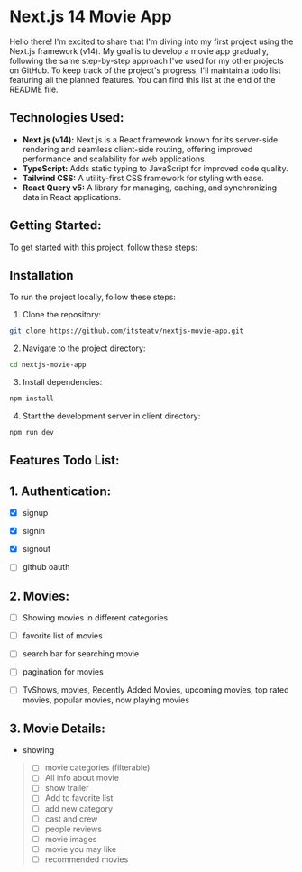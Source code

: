 # Next.js 14 Movie App

Hello there! I'm excited to share that I'm diving into my first project using the Next.js framework (v14). My goal is to develop a movie app gradually, following the same step-by-step approach I've used for my other projects on GitHub. To keep track of the project's progress, I'll maintain a todo list featuring all the planned features. You can find this list at the end of the README file.

## Technologies Used:

- **Next.js (v14):** Next.js is a React framework known for its server-side rendering and seamless client-side routing, offering improved performance and scalability for web applications.
- **TypeScript:** Adds static typing to JavaScript for improved code quality.
- **Tailwind CSS:** A utility-first CSS framework for styling with ease.
- **React Query v5:** A library for managing, caching, and synchronizing data in React applications.

## Getting Started:

To get started with this project, follow these steps:

## Installation

To run the project locally, follow these steps:

1. Clone the repository:

```bash
git clone https://github.com/itsteatv/nextjs-movie-app.git
```

2. Navigate to the project directory:

```bash
cd nextjs-movie-app
```

3. Install dependencies:

```bash
npm install
```

4. Start the development server in client directory:

```bash
npm run dev
```

## Features Todo List:

## 1. Authentication:

- [x] signup

- [x] signin

- [x] signout

- [ ] github oauth

## 2. Movies:

- [ ] Showing movies in different categories

- [ ] favorite list of movies

- [ ] search bar for searching movie

- [ ] pagination for movies

- [ ] TvShows, movies, Recently Added Movies, upcoming movies, top rated movies, popular movies, now playing movies

## 3. Movie Details:

- showing

> - [ ] movie categories (filterable)
> - [ ] All info about movie
> - [ ] show trailer
> - [ ] Add to favorite list
> - [ ] add new category
> - [ ] cast and crew
> - [ ] people reviews
> - [ ] movie images
> - [ ] movie you may like
> - [ ] recommended movies
